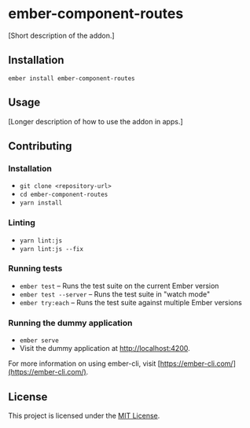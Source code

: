 ember-component-routes
==============================================================================

[Short description of the addon.]

Installation
------------------------------------------------------------------------------

```
ember install ember-component-routes
```


Usage
------------------------------------------------------------------------------

[Longer description of how to use the addon in apps.]


Contributing
------------------------------------------------------------------------------

### Installation

* `git clone <repository-url>`
* `cd ember-component-routes`
* `yarn install`

### Linting

* `yarn lint:js`
* `yarn lint:js --fix`

### Running tests

* `ember test` – Runs the test suite on the current Ember version
* `ember test --server` – Runs the test suite in "watch mode"
* `ember try:each` – Runs the test suite against multiple Ember versions

### Running the dummy application

* `ember serve`
* Visit the dummy application at [http://localhost:4200](http://localhost:4200).

For more information on using ember-cli, visit [https://ember-cli.com/](https://ember-cli.com/).

License
------------------------------------------------------------------------------

This project is licensed under the [MIT License](LICENSE.md).
